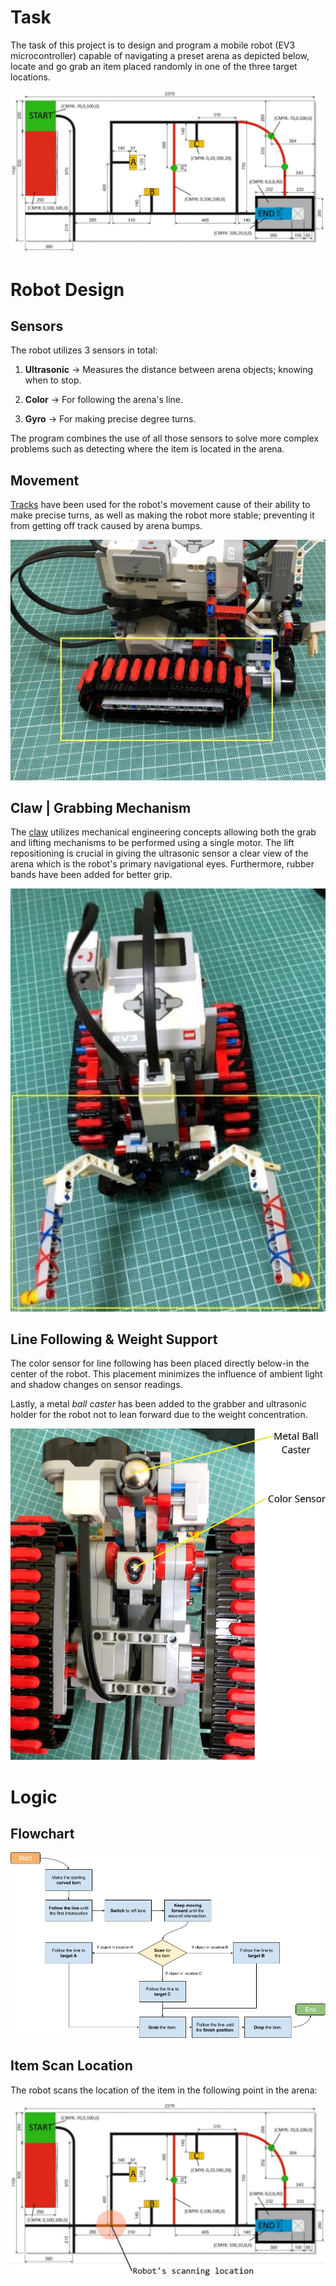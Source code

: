 # Task

The task of this project is to design and program a mobile robot (EV3 microcontroller)
capable of navigating a preset arena as depicted below, locate and go grab an item placed randomly in one of the three target locations.

![robot arena diagram](./MD_Assets/arena.jpg "arena diagram")


# Robot Design

## Sensors

The robot utilizes 3 sensors in total:

1. **Ultrasonic** &rarr; Measures the distance between arena objects; knowing when to stop.

2. **Color** &rarr; For following the arena's line.

3. **Gyro** &rarr; For making precise degree turns.

The program combines the use of all those sensors to solve more complex problems such as detecting where the item is located in the arena.


## Movement

[Tracks](https://www.lego.com/cdn/product-assets/product.bi.additional.extra.pdf/31313_X_TRACK3R.pdf "build instructions") have been used for the robot's movement cause of their ability to make precise turns, as well as making the robot more stable; preventing it from getting off track caused by arena bumps.

![robot tracks picture](./MD_Assets/robot_tracks.jpg "robot tracks")


## Claw | Grabbing Mechanism

The [claw](https://youtu.be/PQI66KsRsqM "build guide") utilizes mechanical engineering concepts allowing both the grab and lifting mechanisms to be performed using a single motor. The lift repositioning is crucial in giving the ultrasonic sensor a clear view of the arena which is the robot's primary navigational eyes. Furthermore, rubber bands have been added for better grip.

![robot claw picture](./MD_Assets/robot_claw.jpg "robot tracks")


## Line Following & Weight Support

The color sensor for line following has been placed directly below-in the center of the robot. This placement minimizes the influence of ambient light and shadow changes on sensor readings.

Lastly, a metal *ball caster* has been added to the grabber and ultrasonic holder for the robot not to lean forward due to the weight concentration.

![robot color-sensor picture](./MD_Assets/robot_color.png "color sensor")


# Logic

## Flowchart

![program flowchart diagram](./MD_Assets/flowchart.png "flowchart diagram")


## Item Scan Location

The robot scans the location of the item in the following point in the arena:

![robot scan location](./MD_Assets/scan_location.jpg "scan location")


